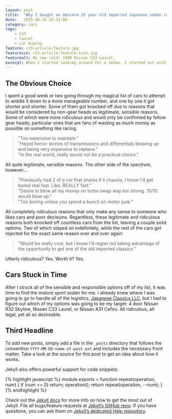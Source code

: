 ```yaml
---
layout: post
title:  "Why I bought an obscure 25 year old imported Japanese sedan instead of a new car"
date:   2015-06-15 22:31:00
category: cars
tags:
    - C33
    - laurel
    - car buying
feature: c33-article-feature.jpg
featureico: c33-article-feature-icon.jpg
featurealt: My new (old) 1990 Nissan C33 Laurel.
excerpt: When I started looking around for a sedan, I started out with a list of about twelve cars. Ten of which were 10 years old or less, new, and reliable; the other two were 25 years old, rare, and imported from Japan. I went for one of the 25 year old imported cars.
---
```


## The Obvious Choice
I spent a good week or two going through my magical list of cars to attempt to widdle it down to a more manageable number, and one by one it got shorter and shorter. Some of them got knocked off due to reasons that would be considered by non-gear heads as legitimate, sensible reasons. Some of which were more ridiculous and would only be confirmed by fellow gear heads; particular ones that are fans of wasting as much money as possible on something like racing.

> "Too expensive to maintain."<br />
> "Heard horror stories of transmissions and differentials blowing up and being very expensive to replace."<br />
> "In the real world, really would not be a practical choice."<br />

All quite legitimate, sensible reasons. The other side of the spectrum, however...

> "Previously had 2 of a car that shares it's chassis, I know I'd get bored real fast. Like, REALLY fast."<br />
> "Desire to blow all my money on turbo swap way too strong. 10/10 would blow up."<br />
> "Too boring unless you spend a bunch on motor junk."<br />

All completely ridiculous reasons that only make any sense to someone who likes cars and poor decisions. Regardless, these legitimate and ridiculous reasons both knocked off countless cars from the list, leaving a couple solid options. Two of which stayed on indefinitely, while the rest of the cars got rejected for the exact same reason over and over again:

> "Would be really cool, but I know I'd regret not taking advantage of the opportunity to get one of the old imported classics."

Utterly ridiculous? Yes. Worth it? Yes.

## Cars Stuck in Time
After I struck all of the sensible and responsible options off of my list, it was time to find the _mature sport sedan_ for me. I already knew where I was going to go to handle all of the logistics, [Japanese Classics LLC](http://www.japaneseclassicsllc.com/), but I had to figure out which of my options was going to be my target: 4 door Nissan R32 Skyline, Nissan C33 Laurel, or Nissan A31 Cefiro. All ridiculous, all legal, yet all so desireable.

## Third Headline
To add new posts, simply add a file in the `_posts` directory that follows the convention `YYYY-MM-DD-name-of-post.ext` and includes the necessary front matter. Take a look at the source for this post to get an idea about how it works.

Jekyll also offers powerful support for code snippets:

{% highlight javascript %}
module.exports = function repeat(operation, num) {
    if (num <= 0) return;
    operation();
    return repeat(operation, --num);
}
{% endhighlight %}

Check out the [Jekyll docs][jekyll] for more info on how to get the most out of Jekyll. File all bugs/feature requests at [Jekyll’s GitHub repo][jekyll-gh]. If you have questions, you can ask them on [Jekyll’s dedicated Help repository][jekyll-help].

[jekyll]:      http://jekyllrb.com
[jekyll-gh]:   https://github.com/jekyll/jekyll
[jekyll-help]: https://github.com/jekyll/jekyll-help

